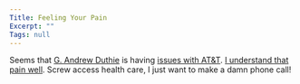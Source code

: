 ```yaml
---
Title: Feeling Your Pain
Excerpt: ""
Tags: null
---
```

<p>Seems that <a href="http://weblogs.asp.net/gad/">G. Andrew Duthie</a> is having <a href="http://weblogs.asp.net/gad/posts/35737.aspx">issues with AT&amp;T</a>. <a href="http://weblogs.asp.net/mlafleur/posts/28647.aspx">I understand that pain well</a>. Screw access health care, I just want to make a damn phone call!</p>
<p>&nbsp;</p>